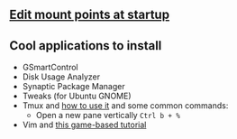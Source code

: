 ## [Edit mount points at startup](https://www.reddit.com/r/PleX/comments/11jjg8e/comment/k4iwpwh/?utm_source=share&utm_medium=web3x&utm_name=web3xcss&utm_term=1&utm_content=share_button)


## Cool applications to install

- GSmartControl
- Disk Usage Analyzer
- Synaptic Package Manager
- Tweaks (for Ubuntu GNOME)
- Tmux and [how to use it](https://hamvocke.com/blog/a-quick-and-easy-guide-to-tmux/) and some common commands:
	- Open a new pane vertically `Ctrl b + %`
- Vim and [this game-based tutorial](https://vim-adventures.com/)


